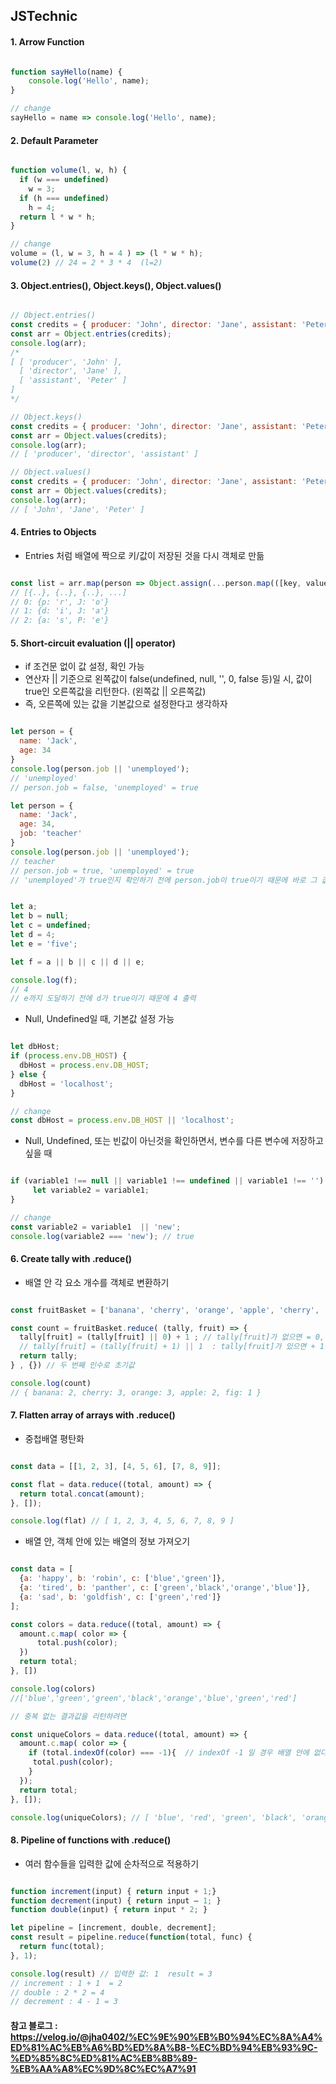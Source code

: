 ## JSTechnic

#### 1. Arrow Function

```Javascript

function sayHello(name) {
    console.log('Hello', name);
}

// change
sayHello = name => console.log('Hello', name);

```

#### 2. Default Parameter

```Javascript

function volume(l, w, h) {
  if (w === undefined)
    w = 3;
  if (h === undefined)
    h = 4;
  return l * w * h;
}

// change
volume = (l, w = 3, h = 4 ) => (l * w * h);
volume(2) // 24 = 2 * 3 * 4  (l=2)

```

#### 3. Object.entries(), Object.keys(), Object.values()

```Javascript

// Object.entries()
const credits = { producer: 'John', director: 'Jane', assistant: 'Peter' };
const arr = Object.entries(credits);
console.log(arr);
/*
[ [ 'producer', 'John' ],
  [ 'director', 'Jane' ],
  [ 'assistant', 'Peter' ]
]
*/

// Object.keys()
const credits = { producer: 'John', director: 'Jane', assistant: 'Peter' };
const arr = Object.values(credits);
console.log(arr);
// [ 'producer', 'director', 'assistant' ]

// Object.values()
const credits = { producer: 'John', director: 'Jane', assistant: 'Peter' };
const arr = Object.values(credits);
console.log(arr);
// [ 'John', 'Jane', 'Peter' ]

```

#### 4. Entries to Objects

- Entries 처럼 배열에 짝으로 키/값이 저장된 것을 다시 객체로 만듦

```Javascript

const list = arr.map(person => Object.assign(...person.map(([key, value]) => ({[key]:value}))))
// [{..}, {..}, {..}, ...]
// 0: {p: 'r', J: 'o'}
// 1: {d: 'i', J: 'a'}
// 2: {a: 's', P: 'e'}

```

#### 5. Short-circuit evaluation (|| operator)

- if 조건문 없이 값 설정, 확인 가능
- 연산자 || 기준으로 왼쪽값이 false(undefined, null, '', 0, false 등)일 시, 값이 true인 오른쪽값을 리턴한다. (왼쪽값 || 오른쪽값)
- 즉, 오른쪽에 있는 값을 기본값으로 설정한다고 생각하자

```Javascript

let person = {
  name: 'Jack',
  age: 34
}
console.log(person.job || 'unemployed');
// 'unemployed'
// person.job = false, 'unemployed' = true

let person = {
  name: 'Jack',
  age: 34,
  job: 'teacher'
}
console.log(person.job || 'unemployed');
// teacher
// person.job = true, 'unemployed' = true
// 'unemployed'가 true인지 확인하기 전에 person.job이 true이기 때문에 바로 그 값을 리턴한다.


let a;
let b = null;
let c = undefined;
let d = 4;
let e = 'five';

let f = a || b || c || d || e;

console.log(f);
// 4
// e까지 도달하기 전에 d가 true이기 때문에 4 출력

```

- Null, Undefined일 때, 기본값 설정 가능

```Javascript

let dbHost;
if (process.env.DB_HOST) {
  dbHost = process.env.DB_HOST;
} else {
  dbHost = 'localhost';
}

// change
const dbHost = process.env.DB_HOST || 'localhost';

```

- Null, Undefined, 또는 빈값이 아닌것을 확인하면서, 변수를 다른 변수에 저장하고 싶을 때

```Javascript

if (variable1 !== null || variable1 !== undefined || variable1 !== '') {
     let variable2 = variable1;
}

// change
const variable2 = variable1  || 'new';
console.log(variable2 === 'new'); // true

```

#### 6. Create tally with .reduce()

- 배열 안 각 요소 개수를 객체로 변환하기

```Javascript

const fruitBasket = ['banana', 'cherry', 'orange', 'apple', 'cherry', 'orange', 'apple', 'banana', 'cherry', 'orange', 'fig' ];

const count = fruitBasket.reduce( (tally, fruit) => {
  tally[fruit] = (tally[fruit] || 0) + 1 ; // tally[fruit]가 없으면 = 0, 있으면 +1을 해준다. 기본값이 0
  // tally[fruit] = (tally[fruit] + 1) || 1  : tally[fruit]가 있으면 + 1을 해준다 없으면 tally[fruit] = 1 (기본값)
  return tally;
} , {}) // 두 번째 인수로 초기값

console.log(count)
// { banana: 2, cherry: 3, orange: 3, apple: 2, fig: 1 }

```

#### 7. Flatten array of arrays with .reduce()

- 중첩배열 평탄화

```Javascript

const data = [[1, 2, 3], [4, 5, 6], [7, 8, 9]];

const flat = data.reduce((total, amount) => {
  return total.concat(amount);
}, []);

console.log(flat) // [ 1, 2, 3, 4, 5, 6, 7, 8, 9 ]

```

- 배열 안, 객체 안에 있는 배열의 정보 가져오기

```Javascript

const data = [
  {a: 'happy', b: 'robin', c: ['blue','green']},
  {a: 'tired', b: 'panther', c: ['green','black','orange','blue']},
  {a: 'sad', b: 'goldfish', c: ['green','red']}
];

const colors = data.reduce((total, amount) => {
  amount.c.map( color => {
      total.push(color);
  })
  return total;
}, [])

console.log(colors)
//['blue','green','green','black','orange','blue','green','red']

// 중복 없는 결과값을 리턴하려면

const uniqueColors = data.reduce((total, amount) => {
  amount.c.map( color => {
    if (total.indexOf(color) === -1){  // indexOf -1 일 경우 배열 안에 없다는 뜻이다
     total.push(color);
    }
  });
  return total;
}, []);

console.log(uniqueColors); // [ 'blue', 'red', 'green', 'black', 'orange']

```

#### 8. Pipeline of functions with .reduce()

- 여러 함수들을 입력한 값에 순차적으로 적용하기

```Javascript

function increment(input) { return input + 1;}
function decrement(input) { return input — 1; }
function double(input) { return input * 2; }

let pipeline = [increment, double, decrement];
const result = pipeline.reduce(function(total, func) {
  return func(total);
}, 1);

console.log(result) // 입력한 값: 1  result = 3
// increment : 1 + 1  = 2
// double : 2 * 2 = 4
// decrement : 4 - 1 = 3

```

#### 참고 블로그 : https://velog.io/@jha0402/%EC%9E%90%EB%B0%94%EC%8A%A4%ED%81%AC%EB%A6%BD%ED%8A%B8-%EC%BD%94%EB%93%9C-%ED%85%8C%ED%81%AC%EB%8B%89-%EB%AA%A8%EC%9D%8C%EC%A7%91
